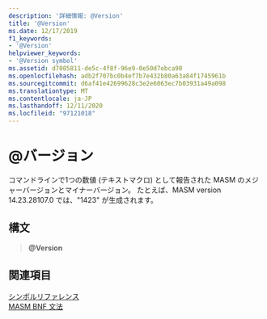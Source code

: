 ```yaml
---
description: '詳細情報: @Version'
title: '@Version'
ms.date: 12/17/2019
f1_keywords:
- '@Version'
helpviewer_keywords:
- '@Version symbol'
ms.assetid: d7005811-de5c-4f8f-96e9-0e50d7ebca90
ms.openlocfilehash: adb2f707bc0b4ef7b7e432b80a63a84f1745961b
ms.sourcegitcommit: d6af41e42699628c3e2e6063ec7b03931a49a098
ms.translationtype: MT
ms.contentlocale: ja-JP
ms.lasthandoff: 12/11/2020
ms.locfileid: "97121018"
---
```

# <a name="version"></a>\@バージョン

コマンドラインで1つの数値 (テキストマクロ) として報告された MASM のメジャーバージョンとマイナーバージョン。 たとえば、MASM version 14.23.28107.0 では、"1423" が生成されます。

## <a name="syntax"></a>構文

> **\@Version**

## <a name="see-also"></a>関連項目

[シンボルリファレンス](symbols-reference.md)\
[MASM BNF 文法](masm-bnf-grammar.md)
